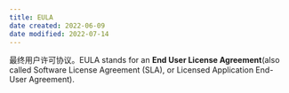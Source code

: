 ```yaml
---
title: EULA
date created: 2022-06-09
date modified: 2022-07-14
---
```


最终用户许可协议。EULA stands for an **End User License Agreement**(also called Software License Agreement (SLA), or Licensed Application End-User Agreement).
